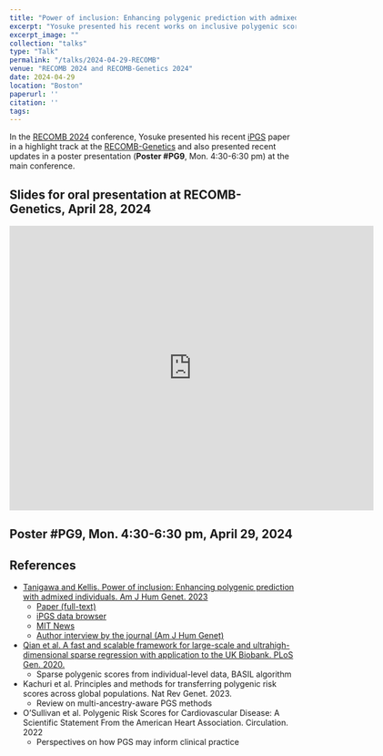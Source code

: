 ```yaml
---
title: "Power of inclusion: Enhancing polygenic prediction with admixed individuals"
excerpt: "Yosuke presented his recent works on inclusive polygenic score (iPGS) at RECOMB 2024 and RECOMB-Genetics 2024."
excerpt_image: ""
collection: "talks"
type: "Talk"
permalink: "/talks/2024-04-29-RECOMB"
venue: "RECOMB 2024 and RECOMB-Genetics 2024"
date: 2024-04-29
location: "Boston"
paperurl: ''
citation: ''
tags:
---
```


In the [RECOMB 2024](https://recomb.org/recomb2024/) conference, Yosuke presented his recent [iPGS](/publication/2023-10-26-ipgs) paper in a highlight track at the [RECOMB-Genetics](https://recomb.org/recomb2024/recombgenetics.html) and also presented recent updates in a poster presentation (**Poster #PG9**, Mon. 4:30-6:30 pm) at the main conference.

## Slides for oral presentation at RECOMB-Genetics, April 28, 2024

<iframe src="https://docs.google.com/presentation/d/e/2PACX-1vQeSwbAadPUMbjwx8GM7RQ0dGgcys5xz71A3bIM5bH6T71azkUfgIcF4KjVSr4pXOsYQIOyBxi_0pwB/embed?start=false&loop=false&delayms=3000" frameborder="0" width="640" height="500" allowfullscreen="true" mozallowfullscreen="true" webkitallowfullscreen="true"></iframe>

## Poster #PG9, Mon. 4:30-6:30 pm, April 29, 2024


## References

- [Tanigawa and Kellis. Power of inclusion: Enhancing polygenic prediction with admixed individuals. Am J Hum Genet. 2023](/publication/2023-10-26-ipgs)
  - [Paper (full-text)](https://doi.org/10.1016/j.ajhg.2023.09.013)
  - [iPGS data browser](https://ipgs.mit.edu)
  - [MIT News](https://news.mit.edu/2023/making-genetic-prediction-models-more-inclusive-1026)
  - [Author interview by the journal (Am J Hum Genet)](https://www.ashg.org/careers-learning/career-interviews/inside-ajhg-with-yosuke-tanigawa/)
- [Qian et al. A fast and scalable framework for large-scale and ultrahigh-dimensional sparse regression with application to the UK Biobank. PLoS Gen. 2020.](/publication/2020-10-23-snpnet)
  - Sparse polygenic scores from individual-level data, BASIL algorithm
- Kachuri et al. Principles and methods for transferring polygenic risk scores across global populations. Nat Rev Genet. 2023.
  - Review on multi-ancestry-aware PGS methods
- O’Sullivan et al. Polygenic Risk Scores for Cardiovascular Disease: A Scientific Statement From the American Heart Association. Circulation. 2022
  - Perspectives on how PGS may inform clinical practice
